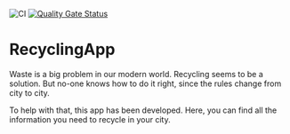 ![CI](https://github.com/JulianiusM/RecyclingApp/actions/workflows/devops_ci_cd_pipeline_flutter.yml/badge.svg?branch=master)
[![Quality Gate Status](https://sonar.jundm100-development.de/api/project_badges/measure?project=JulianiusM_RecyclingApp_AYsK0cz8j79BXfh6nj-j&metric=alert_status&token=sqb_65447388dc6365baf7c9ede5c87e33d028f6c4f0)](https://sonar.jundm100-development.de/dashboard?id=JulianiusM_RecyclingApp_AYsK0cz8j79BXfh6nj-j)

# RecyclingApp

Waste is a big problem in our modern world.
Recycling seems to be a solution.
But no-one knows how to do it right, since the rules change from city to city.

To help with that, this app has been developed.
Here, you can find all the information you need to recycle in your city.